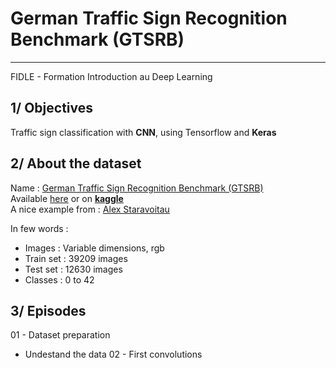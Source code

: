 German Traffic Sign Recognition Benchmark (GTSRB)
=================================================

---
FIDLE - Formation Introduction au Deep Learning

1/ Objectives
   ----------
   
Traffic sign classification with **CNN**, using Tensorflow and **Keras**  

2/ About the dataset
   -----------------

Name : [German Traffic Sign Recognition Benchmark (GTSRB)](http://benchmark.ini.rub.de/?section=gtsrb)  
Available [here](https://sid.erda.dk/public/archives/daaeac0d7ce1152aea9b61d9f1e19370/published-archive.html) 
or on **[kaggle](https://www.kaggle.com/meowmeowmeowmeowmeow/gtsrb-german-traffic-sign)**  
A nice example from : [Alex Staravoitau](https://navoshta.com/traffic-signs-classification/)  

In few words :
 - Images : Variable dimensions, rgb
 - Train set : 39209 images  
 - Test set : 12630 images
 - Classes : 0 to 42

3/ Episodes
   --------
   
   01 - Dataset preparation  
   - Undestand the data
   02 - First convolutions  
